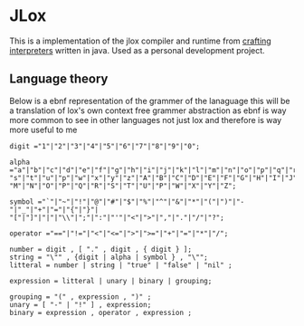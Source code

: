 # JLox

This is a implementation of the jlox compiler and runtime from
[crafting interpreters](https://craftinginterpreters.com/) written in java.
Used as a personal development project.

## Language theory

Below is a ebnf representation of the grammer of the lanaguage this will be a
translation of lox's own context free grammer abstraction as ebnf is way more
common to see in other languages not just lox and therefore is way more useful
to me


```ebnf
digit ="1"|"2"|"3"|"4"|"5"|"6"|"7"|"8"|"9"|"0";

alpha ="a"|"b"|"c"|"d"|"e"|"f"|"g"|"h"|"i"|"j"|"k"|"l"|"m"|"n"|"o"|"p"|"q"|"r"|
"s"|"t"|"u"|"p"|"w"|"x"|"y"|"z"|"A"|"B"|"C"|"D"|"E"|"F"|"G"|"H"|"I"|"J"|"K"|"L"|
"M"|"N"|"O"|"P"|"Q"|"R"|"S"|"T"|"U"|"P"|"W"|"X"|"Y"|"Z";

symbol ="`"|"~"|"!"|"@"|"#"|"$"|"%"|"^"|"&"|"*"|"("|")"|"-"|"_"|"+"|"="|"{"|"}"|
"["|"]"|"|"|"\\"|";"|":"|"'"|"<"|">"|","|"."|"/"|"?";

operator ="=="|"!="|"<"|"<="|">"|">="|"+"|"="|"*"|"/";

number = digit , [ "." , digit , { digit } ];
string = "\"" , {digit | alpha | symbol } , "\"";
litteral = number | string | "true" | "false" | "nil" ;

expression = litteral | unary | binary | grouping;

grouping = "(" , expression , ")" ;
unary = [ "-" | "!" ] , expression;
binary = expression , operator , expression ;

```

